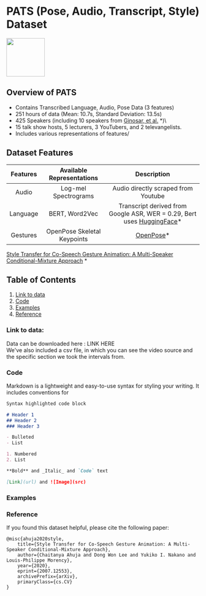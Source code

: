 # PATS (Pose, Audio, Transcript, Style) Dataset

<img src="https://user-images.githubusercontent.com/43928520/90432137-1cbcaf80-e098-11ea-8491-0f7c92da4b29.png" width="100" height="100">

## Overview of PATS
* Contains Transcribed Language, Audio, Pose Data (3 features)
* 251 hours of data (Mean: 10.7s, Standard Deviation: 13.5s)
* 425 Speakers (including 10 speakers from [Ginosar, et al.](https://people.eecs.berkeley.edu/~shiry/projects/speech2gesture/index.html) *)\
* 15 talk show hosts, 5 lecturers, 3 YouTubers, and 2 televangelists.
* Includes various representations of features/


## Dataset Features
| Features | Available Representations | Description |
| :---: | :---: | :---: |
| Audio | Log-mel Spectrograms | Audio directly scraped from Youtube |
| Language | BERT, Word2Vec | Transcript derived from Google ASR, WER = 0.29, Bert uses [HuggingFace](https://huggingface.co/transformers/model_doc/bert.html)* |
| Gestures | OpenPose Skeletal Keypoints | [OpenPose](https://github.com/CMU-Perceptual-Computing-Lab/openpose)* |

[Style Transfer for Co-Speech Gesture Animation: A Multi-Speaker Conditional-Mixture Approach](https://arxiv.org/abs/2007.12553) *

## Table of Contents
1. [Link to data](#Link-to-data)
2. [Code](#Code)
3. [Examples](#Examples)
4. [Reference](#Reference)


### Link to data:
Data can be downloaded here : LINK HERE\
We've also included a csv file, in which you can see the video source and the specific section we took the intervals from.


### Code

Markdown is a lightweight and easy-to-use syntax for styling your writing. It includes conventions for

```markdown
Syntax highlighted code block

# Header 1
## Header 2
### Header 3

- Bulleted
- List

1. Numbered
2. List

**Bold** and _Italic_ and `Code` text

[Link](url) and ![Image](src)
```


### Examples

### Reference
If you found this dataset helpful, please cite the following paper:

```
@misc{ahuja2020style,
    title={Style Transfer for Co-Speech Gesture Animation: A Multi-Speaker Conditional-Mixture Approach},
    author={Chaitanya Ahuja and Dong Won Lee and Yukiko I. Nakano and Louis-Philippe Morency},
    year={2020},
    eprint={2007.12553},
    archivePrefix={arXiv},
    primaryClass={cs.CV}
}
```
